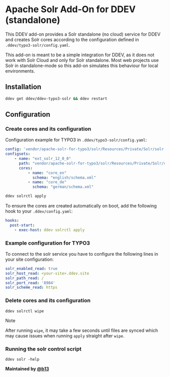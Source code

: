 # Apache Solr Add-On for DDEV (standalone)

This DDEV add-on provides a Solr standalone (no cloud) service for DDEV and
creates Solr cores according to the configuration defined in `.ddev/typo3-solr/config.yaml`.

This add-on is meant to be a simple integration for DDEV, as it does not
work with Solr Cloud and only for Solr standalone. Most web projects use
Solr in standalone-mode so this add-on simulates this behaviour for
local environments.

## Installation

```bash
ddev get ddev/ddev-typo3-solr && ddev restart
```

## Configuration

### Create cores and its configuration

Configuration example for TYPO3 in `.ddev/typo3-solr/config.yaml`:

```yaml
config: 'vendor/apache-solr-for-typo3/solr/Resources/Private/Solr/solr.xml'
configsets:
    - name: "ext_solr_12_0_0"
      path: "vendor/apache-solr-for-typo3/solr/Resources/Private/Solr/configsets/ext_solr_12_0_0"
      cores:
          - name: "core_en"
            schema: "english/schema.xml"
          - name: "core_de"
            schema: "german/schema.xml"
```

```bash
ddev solrctl apply
```

To ensure the cores are created automatically on boot, add the following hook to your `.ddev/config.yaml`:

```yaml
hooks:
  post-start:
    - exec-host: ddev solrctl apply
```

### Example configuration for TYPO3
To connect to the solr service you have to configure the following lines in your site configuration:
```yaml
solr_enabled_read: true
solr_host_read: <your-site>.ddev.site
solr_path_read: /
solr_port_read: '8984'
solr_scheme_read: https
```

### Delete cores and its configuration

```
ddev solrctl wipe
```

> [!NOTE]
> After running `wipe`, it may take a few seconds until files are synced which may
> cause issues when running `apply` straight after `wipe`.

### Running the solr control script

```
ddev solr -help
```

**Maintained by [@b13](https://github.com/b13)**
